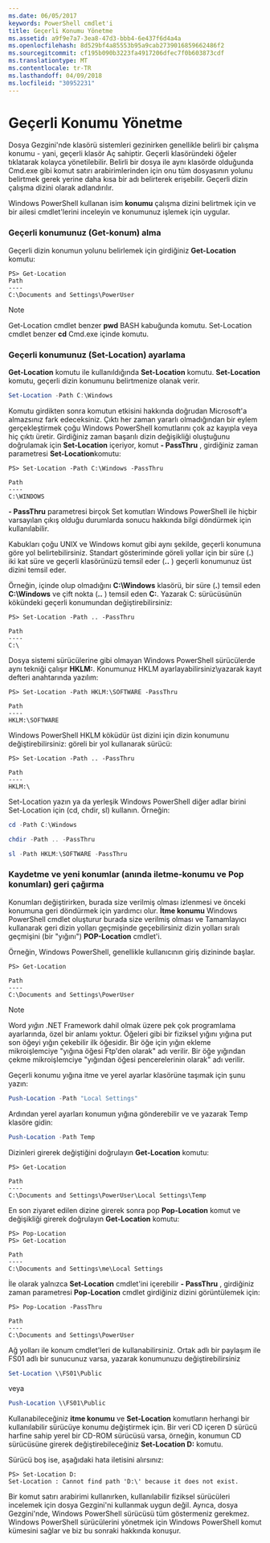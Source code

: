 ```yaml
---
ms.date: 06/05/2017
keywords: PowerShell cmdlet'i
title: Geçerli Konumu Yönetme
ms.assetid: a9f9e7a7-3ea8-47d3-bbb4-6e437f6d4a4a
ms.openlocfilehash: 8d529bf4a85553b95a9cab2739016859662486f2
ms.sourcegitcommit: cf195b090b3223fa4917206dfec7f0b603873cdf
ms.translationtype: MT
ms.contentlocale: tr-TR
ms.lasthandoff: 04/09/2018
ms.locfileid: "30952231"
---
```

# <a name="managing-current-location"></a>Geçerli Konumu Yönetme

Dosya Gezgini'nde klasörü sistemleri gezinirken genellikle belirli bir çalışma konumu - yani, geçerli klasör Aç sahiptir. Geçerli klasöründeki öğeler tıklatarak kolayca yönetilebilir. Belirli bir dosya ile aynı klasörde olduğunda Cmd.exe gibi komut satırı arabirimlerinden için onu tüm dosyasının yolunu belirtmek gerek yerine daha kısa bir adı belirterek erişebilir. Geçerli dizin çalışma dizini olarak adlandırılır.

Windows PowerShell kullanan isim **konumu** çalışma dizini belirtmek için ve bir ailesi cmdlet'lerini inceleyin ve konumunuz işlemek için uygular.

### <a name="getting-your-current-location-get-location"></a>Geçerli konumunuz (Get-konum) alma

Geçerli dizin konumun yolunu belirlemek için girdiğiniz **Get-Location** komutu:

```
PS> Get-Location
Path
----
C:\Documents and Settings\PowerUser
```

> [!NOTE]
> Get-Location cmdlet benzer **pwd** BASH kabuğunda komutu. Set-Location cmdlet benzer **cd** Cmd.exe içinde komutu.

### <a name="setting-your-current-location-set-location"></a>Geçerli konumunuz (Set-Location) ayarlama

**Get-Location** komutu ile kullanıldığında **Set-Location** komutu. **Set-Location** komutu, geçerli dizin konumunu belirtmenize olanak verir.

```powershell
Set-Location -Path C:\Windows
```

Komutu girdikten sonra komutun etkisini hakkında doğrudan Microsoft'a almazsınız fark edeceksiniz. Çıktı her zaman yararlı olmadığından bir eylem gerçekleştirmek çoğu Windows PowerShell komutlarını çok az kayıpla veya hiç çıktı üretir. Girdiğiniz zaman başarılı dizin değişikliği oluştuğunu doğrulamak için **Set-Location** içeriyor, komut **- PassThru** , girdiğiniz zaman parametresi **Set-Location**komutu:

```
PS> Set-Location -Path C:\Windows -PassThru

Path
----
C:\WINDOWS
```

**- PassThru** parametresi birçok Set komutları Windows PowerShell ile hiçbir varsayılan çıkış olduğu durumlarda sonucu hakkında bilgi döndürmek için kullanılabilir.

Kabukları çoğu UNIX ve Windows komut gibi aynı şekilde, geçerli konumuna göre yol belirtebilirsiniz. Standart gösteriminde göreli yollar için bir süre (**.**) iki kat süre ve geçerli klasörünüzü temsil eder (**..** ) geçerli konumunuz üst dizini temsil eder.

Örneğin, içinde olup olmadığını **C:\\Windows** klasörü, bir süre (**.**) temsil eden **C:\\Windows** ve çift nokta (**..** ) temsil eden **C:**. Yazarak C: sürücüsünün kökündeki geçerli konumundan değiştirebilirsiniz:

```
PS> Set-Location -Path .. -PassThru

Path
----
C:\
```

Dosya sistemi sürücülerine gibi olmayan Windows PowerShell sürücülerde aynı tekniği çalışır **HKLM:**. Konumunuz HKLM ayarlayabilirsiniz\\yazarak kayıt defteri anahtarında yazılım:

```
PS> Set-Location -Path HKLM:\SOFTWARE -PassThru

Path
----
HKLM:\SOFTWARE
```

Windows PowerShell HKLM köküdür üst dizini için dizin konumunu değiştirebilirsiniz: göreli bir yol kullanarak sürücü:

```
PS> Set-Location -Path .. -PassThru

Path
----
HKLM:\
```

Set-Location yazın ya da yerleşik Windows PowerShell diğer adlar birini Set-Location için (cd, chdir, sl) kullanın. Örneğin:

```powershell
cd -Path C:\Windows
```

```powershell
chdir -Path .. -PassThru
```

```powershell
sl -Path HKLM:\SOFTWARE -PassThru
```

### <a name="saving-and-recalling-recent-locations-push-location-and-pop-location"></a>Kaydetme ve yeni konumlar (anında iletme-konumu ve Pop konumları) geri çağırma

Konumları değiştirirken, burada size verilmiş olması izlenmesi ve önceki konumuna geri döndürmek için yardımcı olur. **İtme konumu** Windows PowerShell cmdlet oluşturur burada size verilmiş olması ve Tamamlayıcı kullanarak geri dizin yolları geçmişinde geçebilirsiniz dizin yolları sıralı geçmişini (bir "yığını")  **POP-Location** cmdlet'i.

Örneğin, Windows PowerShell, genellikle kullanıcının giriş dizininde başlar.

```
PS> Get-Location

Path
----
C:\Documents and Settings\PowerUser
```

> [!NOTE]
> Word *yığın* .NET Framework dahil olmak üzere pek çok programlama ayarlarında, özel bir anlamı yoktur. Öğeleri gibi bir fiziksel yığını yığına put son öğeyi yığın çekebilir ilk öğesidir. Bir öğe için yığın ekleme mikroişlemciye "yığına öğesi Ftp'den olarak" adı verilir. Bir öğe yığından çekme mikroişlemciye "yığından öğesi pencerelerinin olarak" adı verilir.

Geçerli konumu yığına itme ve yerel ayarlar klasörüne taşımak için şunu yazın:

```powershell
Push-Location -Path "Local Settings"
```

Ardından yerel ayarları konumun yığına gönderebilir ve ve yazarak Temp klasöre gidin:

```powershell
Push-Location -Path Temp
```

Dizinleri girerek değiştiğini doğrulayın **Get-Location** komutu:

```
PS> Get-Location

Path
----
C:\Documents and Settings\PowerUser\Local Settings\Temp
```

En son ziyaret edilen dizine girerek sonra pop **Pop-Location** komut ve değişikliği girerek doğrulayın **Get-Location** komutu:

```
PS> Pop-Location
PS> Get-Location

Path
----
C:\Documents and Settings\me\Local Settings
```

İle olarak yalnızca **Set-Location** cmdlet'ini içerebilir **- PassThru** , girdiğiniz zaman parametresi **Pop-Location** cmdlet girdiğiniz dizini görüntülemek için:

```
PS> Pop-Location -PassThru

Path
----
C:\Documents and Settings\PowerUser
```

Ağ yolları ile konum cmdlet'leri de kullanabilirsiniz. Ortak adlı bir paylaşım ile FS01 adlı bir sunucunuz varsa, yazarak konumunuzu değiştirebilirsiniz

```powershell
Set-Location \\FS01\Public
```

veya

```powershell
Push-Location \\FS01\Public
```

Kullanabileceğiniz **itme konumu** ve **Set-Location** komutların herhangi bir kullanılabilir sürücüye konumu değiştirmek için. Bir veri CD içeren D sürücü harfine sahip yerel bir CD-ROM sürücüsü varsa, örneğin, konumun CD sürücüsüne girerek değiştirebileceğiniz **Set-Location D:** komutu.

Sürücü boş ise, aşağıdaki hata iletisini alırsınız:

```
PS> Set-Location D:
Set-Location : Cannot find path 'D:\' because it does not exist.
```

Bir komut satırı arabirimi kullanırken, kullanılabilir fiziksel sürücüleri incelemek için dosya Gezgini'ni kullanmak uygun değil. Ayrıca, dosya Gezgini'nde, Windows PowerShell sürücüsü tüm göstermeniz gerekmez. Windows PowerShell sürücülerini yönetmek için Windows PowerShell komut kümesini sağlar ve biz bu sonraki hakkında konuşur.